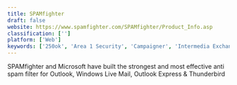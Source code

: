 ```yaml
---
title: SPAMfighter
draft: false 
website: https://www.spamfighter.com/SPAMfighter/Product_Info.asp
classification: ['']
platform: ['Web']
keywords: ['250ok', 'Area 1 Security', 'Campaigner', 'Intermedia Exchange Email', 'Proofpoint Essentials for Small Business', 'Proofpoint Mail Routing Agent', 'Retruster', 'Sanebox', 'Spam Reader', 'SpamBayes', 'SpamTitan by TitanHQ', 'Spamato', 'Spamfence.net', 'Spamihilator', 'Symantec Desktop Email Encryption', 'Symantec Email Security.cloud', 'ZeroSpam']
---
```

SPAMfighter and Microsoft have built the strongest and most effective anti spam filter for Outlook, Windows Live Mail, Outlook Express & Thunderbird